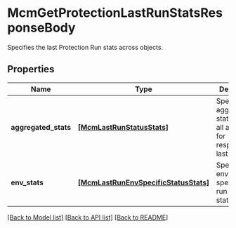 # McmGetProtectionLastRunStatsResponseBody

Specifies the last Protection Run stats across objects.

## Properties
Name | Type | Description | Notes
------------ | ------------- | ------------- | -------------
**aggregated_stats** | [**[McmLastRunStatusStats]**](McmLastRunStatusStats.md) | Specifies the aggregated status across all adapters for respective last run. | [optional] 
**env_stats** | [**[McmLastRunEnvSpecificStatusStats]**](McmLastRunEnvSpecificStatusStats.md) | Specifies the enviournment specific last run status stats. | [optional] 

[[Back to Model list]](../README.md#documentation-for-models) [[Back to API list]](../README.md#documentation-for-api-endpoints) [[Back to README]](../README.md)


